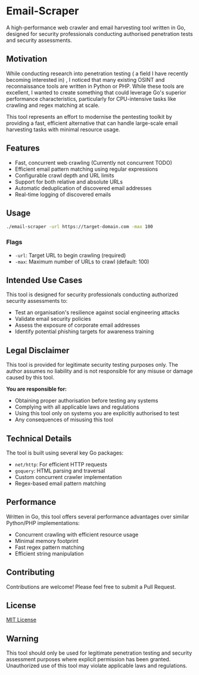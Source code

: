 # Email-Scraper

A high-performance web crawler and email harvesting tool written in Go, designed for security professionals conducting authorised penetration tests and security assessments.

## Motivation

While conducting research into penetration testing ( a field I have recently becoming interested in) , I noticed that many existing OSINT and reconnaissance tools are written in Python or PHP. While these tools are excellent, I wanted to create something that could leverage Go's superior performance characteristics, particularly for CPU-intensive tasks like crawling and regex matching at scale.

This tool represents an effort to modernise the pentesting toolkit by providing a fast, efficient alternative that can handle large-scale email harvesting tasks with minimal resource usage.

## Features

- Fast, concurrent web crawling (Currently not concurrent TODO)
- Efficient email pattern matching using regular expressions
- Configurable crawl depth and URL limits
- Support for both relative and absolute URLs
- Automatic deduplication of discovered email addresses
- Real-time logging of discovered emails

## Usage

```bash
./email-scraper -url https://target-domain.com -max 100
```

### Flags
- `-url`: Target URL to begin crawling (required)
- `-max`: Maximum number of URLs to crawl (default: 100)

## Intended Use Cases

This tool is designed for security professionals conducting authorized security assessments to:
- Test an organisation's resilience against social engineering attacks
- Validate email security policies
- Assess the exposure of corporate email addresses
- Identify potential phishing targets for awareness training

## Legal Disclaimer

This tool is provided for legitimate security testing purposes only. The author assumes no liability and is not responsible for any misuse or damage caused by this tool.

**You are responsible for:**
- Obtaining proper authorisation before testing any systems
- Complying with all applicable laws and regulations
- Using this tool only on systems you are explicitly authorised to test
- Any consequences of misusing this tool

## Technical Details

The tool is built using several key Go packages:
- `net/http`: For efficient HTTP requests
- `goquery`: HTML parsing and traversal
- Custom concurrent crawler implementation
- Regex-based email pattern matching

## Performance

Written in Go, this tool offers several performance advantages over similar Python/PHP implementations:
- Concurrent crawling with efficient resource usage
- Minimal memory footprint
- Fast regex pattern matching
- Efficient string manipulation

## Contributing

Contributions are welcome! Please feel free to submit a Pull Request.

## License

[MIT License](LICENSE)

## Warning

This tool should only be used for legitimate penetration testing and security assessment purposes where explicit permission has been granted. Unauthorized use of this tool may violate applicable laws and regulations.